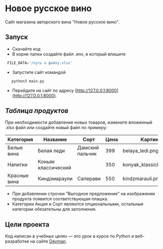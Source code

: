 # Новое русское вино

Сайт магазина авторского вина "Новое русское вино".

## Запуск

- Скачайте код
- В корне папки создайте файл .env, в который впишите 
```python
 FILE_DATA='/путь к файлу.xlsx'
```
- Запустите сайт командой 
 ```python
    python3 main.py
```

- Перейдите на сайт по адресу [http://127.0.0.1:8000](http://127.0.0.1:8000).


## *Таблица продуктов*

При необходимости добавления новых товаров, измените вложенный .xlsx файл или создайте новый файл по примеру:

| **Категория**   | **Название**        | **Сорт**        | **Цена** | **Картинка**             | **Акция**            |
| --------------- | ------------------- | --------------- | -------- | ------------------------ | -------------------- |
| Белые вина      | Белая леди          | Дамский пальчик | 399      | belaya_ledi.png          | Выгодное предложение |
| Напитки         | Коньяк классический |                 | 350      | konyak_klassicheskyi.png |                      |
| Красные вина    | Киндзмараули        | Саперави        | 550      | kindzmarauli.png         |                      |

- При добавлении строчки "Выгодное предложение" на изображении продукта появится соответствующая плашка. 
- Категории Акция и Сорт являются опциональными, остальные категории обязательны для заполнения.


## Цели проекта

Код написан в учебных целях — это урок в курсе по Python и веб-разработке на сайте [Devman](https://dvmn.org).
